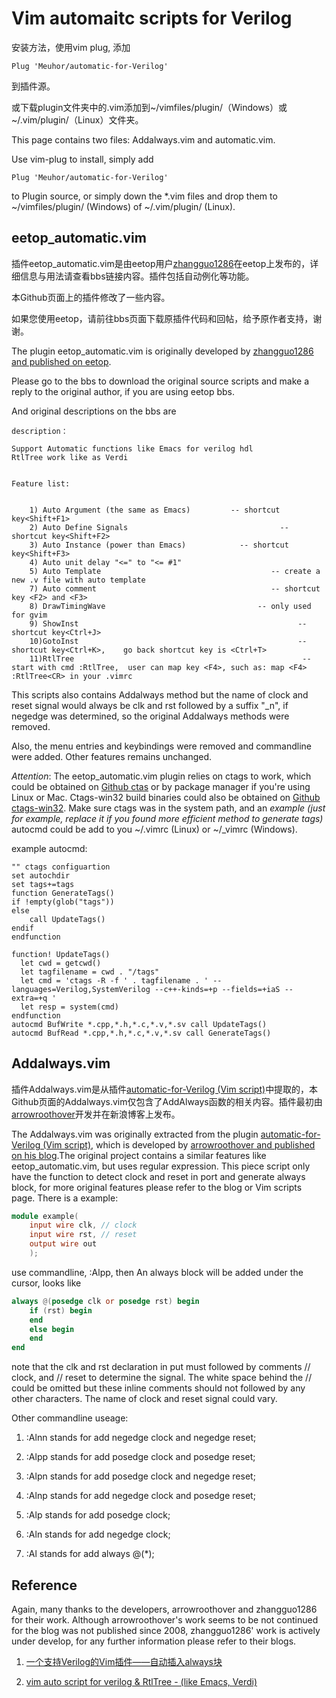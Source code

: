 # Vim automaitc scripts for Verilog

安装方法，使用vim plug, 添加

```
Plug 'Meuhor/automatic-for-Verilog'
```
到插件源。

或下载plugin文件夹中的.vim添加到~/vimfiles/plugin/（Windows）或~/.vim/plugin/（Linux）文件夹。

This page contains two files: Addalways.vim and automatic.vim.

Use vim-plug to install, simply add 

```
Plug 'Meuhor/automatic-for-Verilog'
```

to Plugin source, or simply down the \*.vim files and drop them to ~/vimfiles/plugin/ (Windows) of ~/.vim/plugin/ (Linux).

## eetop_automatic.vim

插件eetop_automatic.vim是由eetop用户[zhangguo1286](http://bbs.eetop.cn/thread-335755-1-1.html)在eetop上发布的，详细信息与用法请查看bbs链接内容。插件包括自动例化等功能。

本Github页面上的插件修改了一些内容。

如果您使用eetop，请前往bbs页面下载原插件代码和回帖，给予原作者支持，谢谢。

The plugin eetop_automatic.vim is originally developed by [zhangguo1286 and published on eetop](http://bbs.eetop.cn/thread-335755-1-1.html). 

Please go to the bbs to download the original source scripts and make a reply to the original author, if you are using eetop bbs.

And original descriptions on the bbs are

```text
description：

Support Automatic functions like Emacs for verilog hdl
RtlTree work like as Verdi


Feature list:


    1) Auto Argument (the same as Emacs)         -- shortcut key<Shift+F1>
    2) Auto Define Signals                                  -- shortcut key<Shift+F2>
    3) Auto Instance (power than Emacs)            -- shortcut key<Shift+F3>
    4) Auto unit delay "<=" to "<= #1"
    5) Auto Template                                      -- create a new .v file with auto template
    7) Auto comment                                       -- shortcut key <F2> and <F3>
    8) DrawTimingWave                                  -- only used for gvim
    9) ShowInst                                                 -- shortcut key<Ctrl+J>
	10)GotoInst                                                 -- shortcut key<Ctrl+K>,    go back shortcut key is <Ctrl+T>
	11)RtlTree                                                   -- start with cmd :RtlTree,  user can map key <F4>, such as: map <F4> :RtlTree<CR> in your .vimrc
```

This scripts also contains Addalways method but the name of clock and reset signal would always be clk and rst followed by a suffix "\_n", if negedge was determined, so the original Addalways methods were removed.

Also, the menu entries and keybindings were removed and commandline were added. Other features remains unchanged.

*Attention*: The eetop_automatic.vim plugin relies on ctags to work, which could be obtained on [Github ctas](https://github.com/universal-ctags/ctags) or by package manager if you're using Linux or Mac. Ctags-win32 build binaries could also be obtained on [Github ctags-win32](https://github.com/universal-ctags/ctags-win32). Make sure ctags was in the system path, and an *example (just for example, replace it if you found more efficient method to generate tags)* autocmd could be add to you ~/.vimrc (Linux) or ~/\_vimrc (Windows).

example autocmd:

```vimscripts
"" ctags configuartion
set autochdir
set tags+=tags
function GenerateTags()
if !empty(glob("tags"))
else
	call UpdateTags()
endif
endfunction

function! UpdateTags()
  let cwd = getcwd()
  let tagfilename = cwd . "/tags"
  let cmd = 'ctags -R -f ' . tagfilename . ' --languages=Verilog,SystemVerilog --c++-kinds=+p --fields=+iaS --extra=+q '
  let resp = system(cmd)
endfunction
autocmd BufWrite *.cpp,*.h,*.c,*.v,*.sv call UpdateTags()
autocmd BufRead *.cpp,*.h,*.c,*.v,*.sv call GenerateTags()
```

## Addalways.vim

插件Addalways.vim是从插件[automatic-for-Verilog (Vim script)](https://github.com/vim-scripts/automatic-for-Verilog)中提取的，本Github页面的Addalways.vim仅包含了AddAlways函数的相关内容。插件最初由[arrowroothover](http://blog.sina.com.cn/arrowroothover)开发并在新浪博客上发布。

The Addalways.vim was originally extracted from the plugin [automatic-for-Verilog (Vim script)](https://github.com/vim-scripts/automatic-for-Verilog), which is developed by [arrowroothover and published on his blog](http://blog.sina.com.cn/arrowroothover).The original project contains a similar features like eetop_automatic.vim, but uses regular expression. This piece script only have the function to detect clock and reset in port and generate always block, for more original features please refer to the blog or Vim scripts page. There is a example:

```verilog
module example(
	input wire clk, // clock
	input wire rst, // reset
	output wire out
	);
```

use commandline, :Alpp, then An always block will be added under the cursor, looks like

```verilog
always @(posedge clk or posedge rst) begin
    if (rst) begin
    end
    else begin
    end
end
```
note that the clk and rst declaration in put must followed by comments // clock, and // reset to determine the signal. The white space behind the // could be omitted but these inline comments should not followed by any other characters. The name of clock and reset signal could vary.

Other commandline useage:

1. :Alnn stands for add negedge clock and negedge reset;

1. :Alpp stands for add posedge clock and posedge reset;

1. :Alpn stands for add posedge clock and negedge reset;

1. :Alnp stands for add negedge clock and posedge reset;

1. :Alp stands for add posedge clock;

1. :Aln stands for add negedge clock;

1. :Al stands for add always @(\*);

## Reference

Again, many thanks to the developers, arrowroothover and zhangguo1286 for their work. Although arrowroothover's work seems to be not continued for the blog was not published since 2008, zhangguo1286' work is actively under develop, for any further information please refer to their blogs.

1. [一个支持Verilog的Vim插件——自动插入always块 ](http://blog.sina.com.cn/s/blog_5acdd0c30100aozv.html)

1. [vim auto script for verilog & RtlTree - (like Emacs, Verdi)](http://bbs.eetop.cn/thread-335755-1-1.html)

